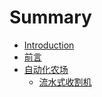 # Summary

* [Introduction](README.md)
* [前言](qian_yan.md)
* [自动化农场](chapter_1/zi_dong_hua_nong_chang.md)
   * [流水式收割机](chapter_1/liu_shui_shi_shou_ge_ji.md)

